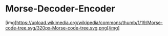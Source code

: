 # Morse-Decoder-Encoder

[img]https://upload.wikimedia.org/wikipedia/commons/thumb/1/19/Morse-code-tree.svg/320px-Morse-code-tree.svg.png[/img]
